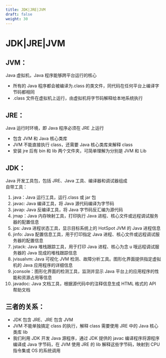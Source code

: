 ```yaml
---
title: JDK|JRE|JVM
draft: false
weight: 30
---
```


# JDK|JRE|JVM

## JVM：

Java 虚拟机，Java 程序能够跨平台运行的核心

- 所有的 Java 程序都会被编译为.class 的类文件，同代码在任何平台上编译字节码都相同
- .class 文件在虚拟机上运行，由虚拟机将字节码解释给本地系统执行

## JRE：

Java 运行时环境，即 Java 程序必须在 JRE 上运行

- 包含 JVM 和 Java 核心类库
- JVM 不能直接执行 class，还需要 Java 核心类库来解释 class
- 安装 jre 后有 bin 和 lib 两个文件夹，可简单理解为分别是 JVM 和 Lib

## JDK：

Java 开发工具包，包括 JRE、Java 工具、编译器和调试器组成  
自带工具：

1. java：Java 运行工具，运行.class 或 jar 包
2. javac: Java 编译工具，将 Java 源代码编译为字节码
3. javap: Java 反编译工具，将 Java 字节码反汇编为源代码
4. jmap：Java 内存映射工具，打印执行 Java 进程、核心文件或远程调试服务器的配置信息
5. jps: Java 进程状态工具，显示目标系统上的 HotSpot JVM 的 Java 进程信息
6. jinfo: Java 配置信息工具，用于打印指定 Java 进程、核心文件或远程调试服务器的配置信息
7. jstack: Java 堆栈跟踪工具，用于打印 Java 进程、核心为念 u 哦远程调试服务器的 Java 现成的堆栈跟踪信息
8. jvisualvm: Java 可视化 JVM 检测、故障分析工具。图形化界面提供指定虚拟机的 Java 应用程序的详细信息
9. jconsole：图形化界面的检测工具，监测并显示 Java 平台上的应用程序的性能和资源占用等信息
10. javadoc: Java 文档工具，根据源代码中的注释信息生成 HTML 格式的 API 帮助文档

## 三者的关系：

- JDK 包含 JRE、JRE 包含 JVM
- JVM 不能单独搞定 class 的执行，解释 class 需要使用 JRE 中的 Java 核心类库 lib
- 我们利用 JDK 开发 Java 源程序，通过 JDK 提供的 javac 编译程序将源程序编译成 Java 字节码，在 JVM 使用 JRE 的 lib 解释这些字节码，映射到 CPU 指令集或 OS 的系统调用
